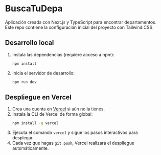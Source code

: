 # BuscaTuDepa

Aplicación creada con Next.js y TypeScript para encontrar departamentos. Este repo contiene la configuración inicial del proyecto con Tailwind CSS.

## Desarrollo local

1. Instala las dependencias (requiere acceso a npm):
   ```bash
   npm install
   ```
2. Inicia el servidor de desarrollo:
   ```bash
   npm run dev
   ```

## Despliegue en Vercel

1. Crea una cuenta en [Vercel](https://vercel.com) si aún no la tienes.
2. Instala la CLI de Vercel de forma global:
   ```bash
   npm install -g vercel
   ```
3. Ejecuta el comando `vercel` y sigue los pasos interactivos para desplegar.
4. Cada vez que hagas `git push`, Vercel realizará el despliegue automáticamente.
